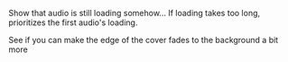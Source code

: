 Show that audio is still loading somehow...
If loading takes too long, prioritizes the first audio's loading.

See if you can make the edge of the cover fades to the background a bit more
